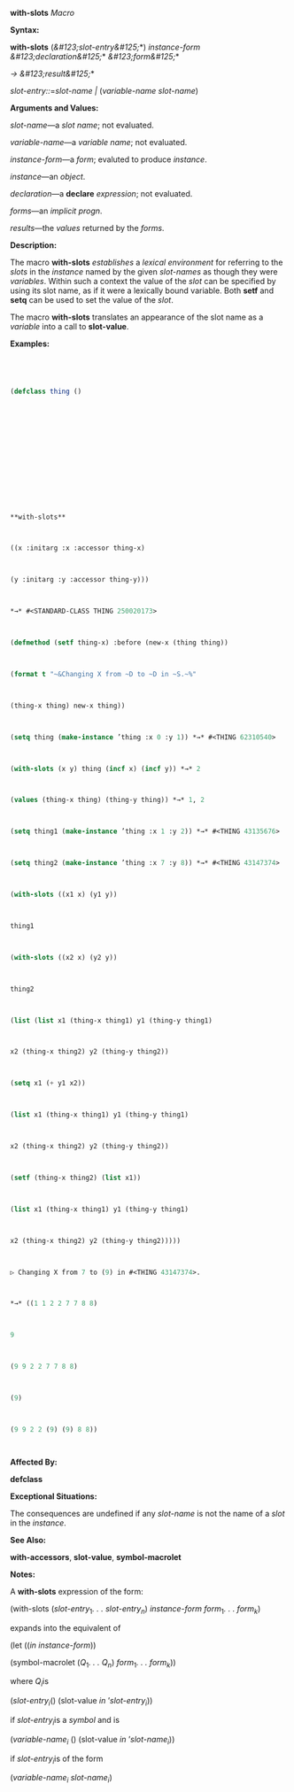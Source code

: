 **with-slots** *Macro* 



**Syntax:** 



**with-slots** (*\&#123;slot-entry\&#125;*\*) *instance-form \&#123;declaration\&#125;*\* *\&#123;form\&#125;*\* 



*→ \&#123;result\&#125;*\* 



*slot-entry::*=*slot-name |* (*variable-name slot-name*) 



**Arguments and Values:** 



*slot-name*—a *slot name*; not evaluated. 



*variable-name*—a *variable name*; not evaluated. 



*instance-form*—a *form*; evaluted to produce *instance*. 



*instance*—an *object*. 



*declaration*—a **declare** *expression*; not evaluated. 



*forms*—an *implicit progn*. 



*results*—the *values* returned by the *forms*. 



**Description:** 



The macro **with-slots** *establishes* a *lexical environment* for referring to the *slots* in the *instance* named by the given *slot-names* as though they were *variables*. Within such a context the value of the *slot* can be specified by using its slot name, as if it were a lexically bound variable. Both **setf** and **setq** can be used to set the value of the *slot*. 



The macro **with-slots** translates an appearance of the slot name as a *variable* into a call to **slot-value**. 



**Examples:**
```lisp
 



(defclass thing () 







 



 



**with-slots** 



((x :initarg :x :accessor thing-x) 



(y :initarg :y :accessor thing-y))) 



*→* #<STANDARD-CLASS THING 250020173> 



(defmethod (setf thing-x) :before (new-x (thing thing)) 



(format t "~&Changing X from ~D to ~D in ~S.~%" 



(thing-x thing) new-x thing)) 



(setq thing (make-instance ’thing :x 0 :y 1)) *→* #<THING 62310540> 



(with-slots (x y) thing (incf x) (incf y)) *→* 2 



(values (thing-x thing) (thing-y thing)) *→* 1, 2 



(setq thing1 (make-instance ’thing :x 1 :y 2)) *→* #<THING 43135676> 



(setq thing2 (make-instance ’thing :x 7 :y 8)) *→* #<THING 43147374> 



(with-slots ((x1 x) (y1 y)) 



thing1 



(with-slots ((x2 x) (y2 y)) 



thing2 



(list (list x1 (thing-x thing1) y1 (thing-y thing1) 



x2 (thing-x thing2) y2 (thing-y thing2)) 



(setq x1 (+ y1 x2)) 



(list x1 (thing-x thing1) y1 (thing-y thing1) 



x2 (thing-x thing2) y2 (thing-y thing2)) 



(setf (thing-x thing2) (list x1)) 



(list x1 (thing-x thing1) y1 (thing-y thing1) 



x2 (thing-x thing2) y2 (thing-y thing2))))) 



▷ Changing X from 7 to (9) in #<THING 43147374>. 



*→* ((1 1 2 2 7 7 8 8) 



9 



(9 9 2 2 7 7 8 8) 



(9) 



(9 9 2 2 (9) (9) 8 8)) 




```
**Affected By:** 



**defclass** 



**Exceptional Situations:** 



The consequences are undefined if any *slot-name* is not the name of a *slot* in the *instance*. 



**See Also:** 



**with-accessors**, **slot-value**, **symbol-macrolet** 



**Notes:** 



A **with-slots** expression of the form: 



(with-slots (<i>slot-entry</i><sub>1</sub><i>. . . slot-entry<sub>n</sub></i>) <i>instance-form form</i><sub>1</sub><i>. . . form<sub>k</sub></i>) 



expands into the equivalent of 







 



 



(let ((*in instance-form*)) 



(symbol-macrolet (<i>Q</i><sub>1</sub><i>. . . Q<sub>n</sub></i>) <i>form</i><sub>1</sub><i>. . . form<sub>k</sub></i>)) 



where <i>Q<sub>i</sub></i>is 



(<i>slot-entry<sub>i</sub></i>() (slot-value <i>in</i> ’<i>slot-entry<sub>i</sub></i>)) 



if <i>slot-entry<sub>i</sub></i>is a <i>symbol</i> and is 



(<i>variable-name<sub>i</sub></i> () (slot-value <i>in</i> ’<i>slot-name<sub>i</sub></i>)) 



if <i>slot-entry<sub>i</sub></i>is of the form 



(<i>variable-name<sub>i</sub> slot-name<sub>i</sub></i>) 



